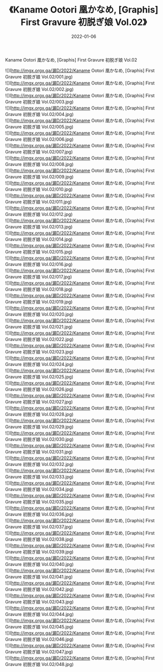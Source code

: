 ﻿---
layout: post
title:  《Kaname Ootori 凰かなめ, [Graphis] First Gravure 初脱ぎ娘 Vol.02》
date:   2022-01-06
img: http://imgx.orgx.ga/漏D/2022/Kaname Ootori 凰かなめ, [Graphis] First Gravure 初脱ぎ娘 Vol.02/000.jpg
categories: [美女, 清纯, 唯美]
---

Kaname Ootori 凰かなめ, [Graphis] First Gravure 初脱ぎ娘 Vol.02

  ![](http://imgx.orgx.ga/漏D/2022/Kaname Ootori 凰かなめ, [Graphis] First Gravure 初脱ぎ娘 Vol.02/001.jpg) <br> ![](http://imgx.orgx.ga/漏D/2022/Kaname Ootori 凰かなめ, [Graphis] First Gravure 初脱ぎ娘 Vol.02/002.jpg) <br> ![](http://imgx.orgx.ga/漏D/2022/Kaname Ootori 凰かなめ, [Graphis] First Gravure 初脱ぎ娘 Vol.02/003.jpg) <br> ![](http://imgx.orgx.ga/漏D/2022/Kaname Ootori 凰かなめ, [Graphis] First Gravure 初脱ぎ娘 Vol.02/004.jpg) <br> ![](http://imgx.orgx.ga/漏D/2022/Kaname Ootori 凰かなめ, [Graphis] First Gravure 初脱ぎ娘 Vol.02/005.jpg) <br> ![](http://imgx.orgx.ga/漏D/2022/Kaname Ootori 凰かなめ, [Graphis] First Gravure 初脱ぎ娘 Vol.02/006.jpg) <br> ![](http://imgx.orgx.ga/漏D/2022/Kaname Ootori 凰かなめ, [Graphis] First Gravure 初脱ぎ娘 Vol.02/007.jpg) <br> ![](http://imgx.orgx.ga/漏D/2022/Kaname Ootori 凰かなめ, [Graphis] First Gravure 初脱ぎ娘 Vol.02/008.jpg) <br> ![](http://imgx.orgx.ga/漏D/2022/Kaname Ootori 凰かなめ, [Graphis] First Gravure 初脱ぎ娘 Vol.02/009.jpg) <br> ![](http://imgx.orgx.ga/漏D/2022/Kaname Ootori 凰かなめ, [Graphis] First Gravure 初脱ぎ娘 Vol.02/010.jpg) <br> ![](http://imgx.orgx.ga/漏D/2022/Kaname Ootori 凰かなめ, [Graphis] First Gravure 初脱ぎ娘 Vol.02/011.jpg) <br> ![](http://imgx.orgx.ga/漏D/2022/Kaname Ootori 凰かなめ, [Graphis] First Gravure 初脱ぎ娘 Vol.02/012.jpg) <br> ![](http://imgx.orgx.ga/漏D/2022/Kaname Ootori 凰かなめ, [Graphis] First Gravure 初脱ぎ娘 Vol.02/013.jpg) <br> ![](http://imgx.orgx.ga/漏D/2022/Kaname Ootori 凰かなめ, [Graphis] First Gravure 初脱ぎ娘 Vol.02/014.jpg) <br> ![](http://imgx.orgx.ga/漏D/2022/Kaname Ootori 凰かなめ, [Graphis] First Gravure 初脱ぎ娘 Vol.02/015.jpg) <br> ![](http://imgx.orgx.ga/漏D/2022/Kaname Ootori 凰かなめ, [Graphis] First Gravure 初脱ぎ娘 Vol.02/016.jpg) <br> ![](http://imgx.orgx.ga/漏D/2022/Kaname Ootori 凰かなめ, [Graphis] First Gravure 初脱ぎ娘 Vol.02/017.jpg) <br> ![](http://imgx.orgx.ga/漏D/2022/Kaname Ootori 凰かなめ, [Graphis] First Gravure 初脱ぎ娘 Vol.02/018.jpg) <br> ![](http://imgx.orgx.ga/漏D/2022/Kaname Ootori 凰かなめ, [Graphis] First Gravure 初脱ぎ娘 Vol.02/019.jpg) <br> ![](http://imgx.orgx.ga/漏D/2022/Kaname Ootori 凰かなめ, [Graphis] First Gravure 初脱ぎ娘 Vol.02/020.jpg) <br> ![](http://imgx.orgx.ga/漏D/2022/Kaname Ootori 凰かなめ, [Graphis] First Gravure 初脱ぎ娘 Vol.02/021.jpg) <br> ![](http://imgx.orgx.ga/漏D/2022/Kaname Ootori 凰かなめ, [Graphis] First Gravure 初脱ぎ娘 Vol.02/022.jpg) <br> ![](http://imgx.orgx.ga/漏D/2022/Kaname Ootori 凰かなめ, [Graphis] First Gravure 初脱ぎ娘 Vol.02/023.jpg) <br> ![](http://imgx.orgx.ga/漏D/2022/Kaname Ootori 凰かなめ, [Graphis] First Gravure 初脱ぎ娘 Vol.02/024.jpg) <br> ![](http://imgx.orgx.ga/漏D/2022/Kaname Ootori 凰かなめ, [Graphis] First Gravure 初脱ぎ娘 Vol.02/025.jpg) <br> ![](http://imgx.orgx.ga/漏D/2022/Kaname Ootori 凰かなめ, [Graphis] First Gravure 初脱ぎ娘 Vol.02/026.jpg) <br> ![](http://imgx.orgx.ga/漏D/2022/Kaname Ootori 凰かなめ, [Graphis] First Gravure 初脱ぎ娘 Vol.02/027.jpg) <br> ![](http://imgx.orgx.ga/漏D/2022/Kaname Ootori 凰かなめ, [Graphis] First Gravure 初脱ぎ娘 Vol.02/028.jpg) <br> ![](http://imgx.orgx.ga/漏D/2022/Kaname Ootori 凰かなめ, [Graphis] First Gravure 初脱ぎ娘 Vol.02/029.jpg) <br> ![](http://imgx.orgx.ga/漏D/2022/Kaname Ootori 凰かなめ, [Graphis] First Gravure 初脱ぎ娘 Vol.02/030.jpg) <br> ![](http://imgx.orgx.ga/漏D/2022/Kaname Ootori 凰かなめ, [Graphis] First Gravure 初脱ぎ娘 Vol.02/031.jpg) <br> ![](http://imgx.orgx.ga/漏D/2022/Kaname Ootori 凰かなめ, [Graphis] First Gravure 初脱ぎ娘 Vol.02/032.jpg) <br> ![](http://imgx.orgx.ga/漏D/2022/Kaname Ootori 凰かなめ, [Graphis] First Gravure 初脱ぎ娘 Vol.02/033.jpg) <br> ![](http://imgx.orgx.ga/漏D/2022/Kaname Ootori 凰かなめ, [Graphis] First Gravure 初脱ぎ娘 Vol.02/034.jpg) <br> ![](http://imgx.orgx.ga/漏D/2022/Kaname Ootori 凰かなめ, [Graphis] First Gravure 初脱ぎ娘 Vol.02/035.jpg) <br> ![](http://imgx.orgx.ga/漏D/2022/Kaname Ootori 凰かなめ, [Graphis] First Gravure 初脱ぎ娘 Vol.02/036.jpg) <br> ![](http://imgx.orgx.ga/漏D/2022/Kaname Ootori 凰かなめ, [Graphis] First Gravure 初脱ぎ娘 Vol.02/037.jpg) <br> ![](http://imgx.orgx.ga/漏D/2022/Kaname Ootori 凰かなめ, [Graphis] First Gravure 初脱ぎ娘 Vol.02/038.jpg) <br> ![](http://imgx.orgx.ga/漏D/2022/Kaname Ootori 凰かなめ, [Graphis] First Gravure 初脱ぎ娘 Vol.02/039.jpg) <br> ![](http://imgx.orgx.ga/漏D/2022/Kaname Ootori 凰かなめ, [Graphis] First Gravure 初脱ぎ娘 Vol.02/040.jpg) <br> ![](http://imgx.orgx.ga/漏D/2022/Kaname Ootori 凰かなめ, [Graphis] First Gravure 初脱ぎ娘 Vol.02/041.jpg) <br> ![](http://imgx.orgx.ga/漏D/2022/Kaname Ootori 凰かなめ, [Graphis] First Gravure 初脱ぎ娘 Vol.02/042.jpg) <br> ![](http://imgx.orgx.ga/漏D/2022/Kaname Ootori 凰かなめ, [Graphis] First Gravure 初脱ぎ娘 Vol.02/043.jpg) <br> ![](http://imgx.orgx.ga/漏D/2022/Kaname Ootori 凰かなめ, [Graphis] First Gravure 初脱ぎ娘 Vol.02/044.jpg) <br> ![](http://imgx.orgx.ga/漏D/2022/Kaname Ootori 凰かなめ, [Graphis] First Gravure 初脱ぎ娘 Vol.02/045.jpg) <br> ![](http://imgx.orgx.ga/漏D/2022/Kaname Ootori 凰かなめ, [Graphis] First Gravure 初脱ぎ娘 Vol.02/046.jpg) <br> ![](http://imgx.orgx.ga/漏D/2022/Kaname Ootori 凰かなめ, [Graphis] First Gravure 初脱ぎ娘 Vol.02/047.jpg) <br> ![](http://imgx.orgx.ga/漏D/2022/Kaname Ootori 凰かなめ, [Graphis] First Gravure 初脱ぎ娘 Vol.02/048.jpg) <br>